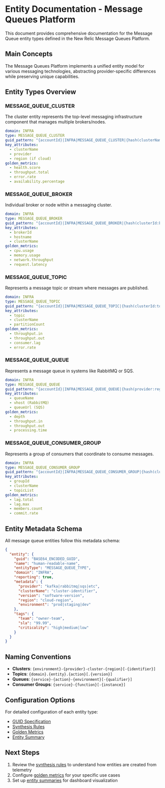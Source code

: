 # Entity Documentation - Message Queues Platform

This document provides comprehensive documentation for the Message Queue entity types defined in the New Relic Message Queues Platform.

## Main Concepts

The Message Queues Platform implements a unified entity model for various messaging technologies, abstracting provider-specific differences while preserving unique capabilities.

## Entity Types Overview

### MESSAGE_QUEUE_CLUSTER

The cluster entity represents the top-level messaging infrastructure component that manages multiple brokers/nodes.

```yaml
domain: INFRA
type: MESSAGE_QUEUE_CLUSTER
guid_pattern: "{accountId}|INFRA|MESSAGE_QUEUE_CLUSTER|{hash(clusterName)}"
key_attributes:
  - clusterName
  - provider
  - region (if cloud)
golden_metrics:
  - health.score
  - throughput.total
  - error.rate
  - availability.percentage
```

### MESSAGE_QUEUE_BROKER

Individual broker or node within a messaging cluster.

```yaml
domain: INFRA
type: MESSAGE_QUEUE_BROKER
guid_pattern: "{accountId}|INFRA|MESSAGE_QUEUE_BROKER|{hash(clusterId:brokerId)}"
key_attributes:
  - brokerId
  - hostname
  - clusterName
golden_metrics:
  - cpu.usage
  - memory.usage
  - network.throughput
  - request.latency
```

### MESSAGE_QUEUE_TOPIC

Represents a message topic or stream where messages are published.

```yaml
domain: INFRA
type: MESSAGE_QUEUE_TOPIC
guid_pattern: "{accountId}|INFRA|MESSAGE_QUEUE_TOPIC|{hash(clusterId:topicName)}"
key_attributes:
  - topic
  - clusterName
  - partitionCount
golden_metrics:
  - throughput.in
  - throughput.out
  - consumer.lag
  - error.rate
```

### MESSAGE_QUEUE_QUEUE

Represents a message queue in systems like RabbitMQ or SQS.

```yaml
domain: INFRA
type: MESSAGE_QUEUE_QUEUE
guid_pattern: "{accountId}|INFRA|MESSAGE_QUEUE_QUEUE|{hash(provider:region:queueName)}"
key_attributes:
  - queueName
  - vhost (RabbitMQ)
  - queueUrl (SQS)
golden_metrics:
  - depth
  - throughput.in
  - throughput.out
  - processing.time
```

### MESSAGE_QUEUE_CONSUMER_GROUP

Represents a group of consumers that coordinate to consume messages.

```yaml
domain: INFRA
type: MESSAGE_QUEUE_CONSUMER_GROUP
guid_pattern: "{accountId}|INFRA|MESSAGE_QUEUE_CONSUMER_GROUP|{hash(clusterId:groupId)}"
key_attributes:
  - groupId
  - clusterName
  - topicList
golden_metrics:
  - lag.total
  - lag.max
  - members.count
  - commit.rate
```

## Entity Metadata Schema

All message queue entities follow this metadata schema:

```json
{
  "entity": {
    "guid": "BASE64_ENCODED_GUID",
    "name": "human-readable-name",
    "entityType": "MESSAGE_QUEUE_TYPE",
    "domain": "INFRA",
    "reporting": true,
    "metadata": {
      "provider": "kafka|rabbitmq|sqs|etc",
      "clusterName": "cluster-identifier",
      "version": "software-version",
      "region": "cloud-region",
      "environment": "prod|staging|dev"
    },
    "tags": {
      "team": "owner-team",
      "sla": "99.99",
      "criticality": "high|medium|low"
    }
  }
}
```

## Naming Conventions

- **Clusters**: `{environment}-{provider}-cluster-{region}[-{identifier}]`
- **Topics**: `{domain}.{entity}.{action}[.{version}]`
- **Queues**: `{service}-{action}-{environment}[-{qualifier}]`
- **Consumer Groups**: `{service}-{function}[-{instance}]`

## Configuration Options

For detailed configuration of each entity type:
- [GUID Specification](guid_spec.md)
- [Synthesis Rules](synthesis.md)
- [Golden Metrics](golden_metrics.md)
- [Entity Summary](entity_summary.md)

## Next Steps

1. Review the [synthesis rules](synthesis.md) to understand how entities are created from telemetry
2. Configure [golden metrics](golden_metrics.md) for your specific use cases
3. Set up [entity summaries](entity_summary.md) for dashboard visualization